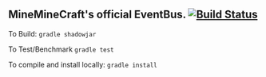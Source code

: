 
## MineMineCraft's official EventBus. [![Build Status](https://drone.12oclock.dev/api/badges/MiniMineCraft/MiniBus/status.svg)](https://drone.12oclock.dev/MiniMineCraft/MiniBus)

To Build: `gradle shadowjar`

To Test/Benchmark `gradle test`

To compile and install locally: `gradle install`
